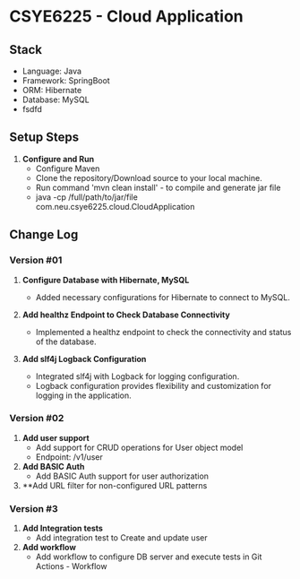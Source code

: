 # CSYE6225 - Cloud Application

## Stack
- Language: Java
- Framework: SpringBoot
- ORM: Hibernate
- Database: MySQL
- fsdfd

## Setup Steps
1. **Configure and Run**
   - Configure Maven
   - Clone the repository/Download source to your local machine.
   - Run command 'mvn clean install' - to compile and generate jar file
   - java -cp /full/path/to/jar/file com.neu.csye6225.cloud.CloudApplication

## Change Log

### Version #01
1. **Configure Database with Hibernate, MySQL**
   - Added necessary configurations for Hibernate to connect to MySQL.

2. **Add healthz Endpoint to Check Database Connectivity**
   - Implemented a healthz endpoint to check the connectivity and status of the database.

3. **Add slf4j Logback Configuration**
   - Integrated slf4j with Logback for logging configuration.
   - Logback configuration provides flexibility and customization for logging in the application.

### Version #02
1. **Add user support**
   - Add support for CRUD operations for User object model
   - Endpoint: /v1/user
2. **Add BASIC Auth**
   - Add BASIC Auth support for user authorization
3. **Add URL filter for non-configured URL patterns

### Version #3
1. **Add Integration tests**
   - Add integration test to Create and update user
2. **Add workflow**
   - Add workflow to configure DB server and execute tests in Git Actions - Workflow
